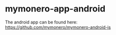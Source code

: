 # mymonero-app-android

The android app can be found here: https://github.com/mymonero/mymonero-android-js
